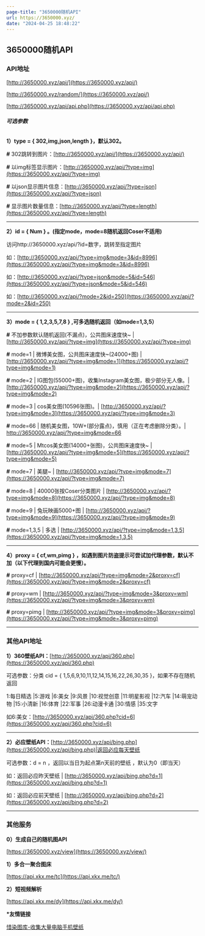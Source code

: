 ```yaml
---
page-title: "3650000随机API"
url: https://3650000.xyz/
date: "2024-04-25 18:48:22"
---
```

## 3650000随机API

[](https://3650000.xyz/#)

### **API地址**

[http://3650000.xyz/api/](https://3650000.xyz/api/)

[http://3650000.xyz/random/](https://3650000.xyz/api/)

[http://3650000.xyz/api/api.php](https://3650000.xyz/api/api.php)

###### **可选参数**

**1）type = { 302,img,json,length }，默认302。**

**#** 302跳转到图片：[http://3650000.xyz/api/](https://3650000.xyz/api/)

**#** 以img标签显示图片：[http://3650000.xyz/api/?type=img](https://3650000.xyz/api/?type=img)

**#** 以json显示图片信息：[http://3650000.xyz/api/?type=json](https://3650000.xyz/api/?type=json)

**#** 显示图片数量信息：[http://3650000.xyz/api/?type=length](https://3650000.xyz/api/?type=length)

---

**2）id = { Num } 。(指定mode，mode=8随机返回Coser不适用)**

访问http://3650000.xyz/api/?id=数字，跳转至指定图片

如：[http://3650000.xyz/api/?type=img&mode=3&id=8996](https://3650000.xyz/api/?type=img&mode=3&id=8996)

如：[http://3650000.xyz/api/?type=json&mode=5&id=546](https://3650000.xyz/api/?type=json&mode=5&id=546)

如：[http://3650000.xyz/api/?mode=2&id=250](https://3650000.xyz/api/?mode=2&id=250)

---

**3）mode = { 1,2,3,5,7,8 } ,可多选随机返回（如mode=1,3,5）**

**#** 不加参数默认随机返回(不漏点)，公共图床速度快~ | [http://3650000.xyz/api/?type=img](https://3650000.xyz/api/?type=img)

**#** mode=1 | 微博美女图，公共图床速度快~(24000+图) | [http://3650000.xyz/api/?type=img&mode=1](https://3650000.xyz/api/?type=img&mode=1)

**#** mode=2 | IG图包(55000+图)，收集Instagram美女图，极少部分无人像。| [http://3650000.xyz/api/?type=img&mode=2](https://3650000.xyz/api/?type=img&mode=2)

**#** mode=3 | cos美女图(10596张图)。| [http://3650000.xyz/api/?type=img&mode=3](https://3650000.xyz/api/?type=img&mode=3)

**#** mode=66 | 随机美女图，10W+(部分露点)，慎用（正在考虑删除分类）。| http://3650000.xyz/api/?type=img&mode=66

**#** mode=5 | Mtcos美女图(14000+张图)，公共图床速度快~ | [http://3650000.xyz/api/?type=img&mode=5](https://3650000.xyz/api/?type=img&mode=5)

**#** mode=7 | 美腿~ | [http://3650000.xyz/api/?type=img&mode=7](https://3650000.xyz/api/?type=img&mode=7)

**#** mode=8 | 40000张按Coser分类图片 | [http://3650000.xyz/api/?type=img&mode=8](https://3650000.xyz/api/?type=img&mode=8)

**#** mode=9 | 兔玩映画5000+图 | [http://3650000.xyz/api/?type=img&mode=9](https://3650000.xyz/api/?type=img&mode=9)

**#** mode=1,3,5 | 多选 | [http://3650000.xyz/api/?type=img&mode=1,3,5](https://3650000.xyz/api/?type=img&mode=1,3,5)

---

**4）proxy = { cf,wm,pimg } ，如遇到图片防盗提示可尝试加代理参数，默认不加（以下代理到国内可能会更慢）。**

**#** proxy=cf | [http://3650000.xyz/api/?type=img&mode=2&proxy=cf](https://3650000.xyz/api/?type=img&mode=2&proxy=cf)

**#** proxy=wm | [http://3650000.xyz/api/?type=img&mode=3&proxy=wm](https://3650000.xyz/api/?type=img&mode=3&proxy=wm)

**#** proxy=pimg | [http://3650000.xyz/api/?type=img&mode=3&proxy=pimg](https://3650000.xyz/api/?type=img&mode=3&proxy=pimg)

---

### **其他API地址**

**1）360壁纸API：**[http://3650000.xyz/api/360.php](https://3650000.xyz/api/360.php)

可选参数：分类 cid = { 1,5,6,9,10,11,12,14,15,16,22,26,30,35 }，如果不存在随机返回

1:每日精选 |5:游戏 |6:美女 |9:风景 |10:视觉创意 |11:明星影视 |12:汽车 |14:萌宠动物 |15:小清新 |16:体育 |22:军事 |26:动漫卡通 |30:情感 |35:文字

如6:美女：[http://3650000.xyz/api/360.php?cid=6](https://3650000.xyz/api/360.php?cid=6)

---

**2）必应壁纸API：**[http://3650000.xyz/api/bing.php](https://3650000.xyz/api/bing.php)|返回必应每天壁纸

可选参数：d = n ，返回以当日为起点第n天前的壁纸 ，默认为0（即当天）

如：返回必应昨天壁纸 | [http://3650000.xyz/api/bing.php?d=1](https://3650000.xyz/api/bing.php?d=1)

如：返回必应前天壁纸 | [http://3650000.xyz/api/bing.php?d=2](https://3650000.xyz/api/bing.php?d=2)

---

### **其他服务**

**0）生成自己的随机图API**

[https://3650000.xyz/view](https://3650000.xyz/view/)

**1）多合一聚合图床**

[https://api.xkx.me/tc](https://api.xkx.me/tc/)

**2）短视频解析**

[https://api.xkx.me/dy](https://api.xkx.me/dy/)

**\*友情链接**

[惜染图库-收集大量电脑手机壁纸](https://hefollo.com/)